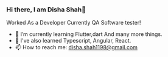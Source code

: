 ### Hi there,  I am Disha Shah👋

Worked As a Developer Currently QA Software tester!
- 🔭 I’m currently learning Flutter,dart And many more things.
- 🌱 I've also learned Typescript, Angular, React.
- 📫 How to reach me: disha.shah1198@gmail.com 
